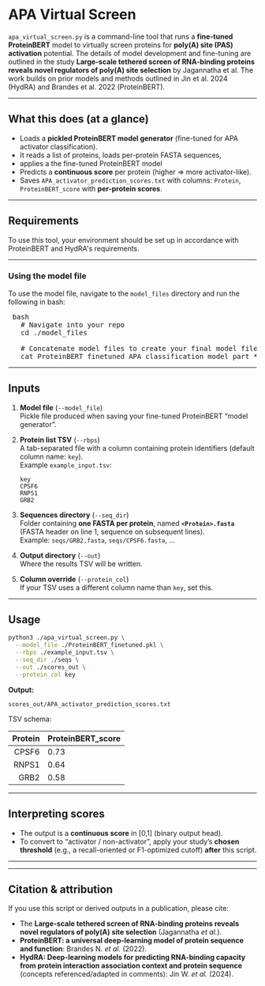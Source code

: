 # APA Virtual Screen

`apa_virtual_screen.py` is a command-line tool that runs a **fine-tuned ProteinBERT** model to virtually screen proteins for **poly(A) site (PAS) activation** potential. The details of model development and fine-tuning are outlined in the study **Large-scale tethered screen of RNA-binding proteins reveals novel regulators of poly(A) site selection** by Jagannatha et al. The work builds on prior models and methods outlined in Jin et al. 2024 (HydRA) and Brandes et al. 2022 (ProteinBERT). 

---

## What this does (at a glance)

- Loads a **pickled ProteinBERT model generator** (fine-tuned for APA activator classification).
- It reads a list of proteins, loads per-protein FASTA sequences,
- applies a the fine-tuned ProteinBERT model
- Predicts a **continuous score** per protein (higher ⇒ more activator-like).
- Saves `APA_activator_prediction_scores.txt` with columns: `Protein`, `ProteinBERT_score` with **per-protein scores**.

---

## Requirements

To use this tool, your environment should be set up in accordance with ProteinBERT and HydRA's requirements. 

---

### Using the model file

To use the model file, navigate to the `model_files` directory and run the following in bash:

<pre> bash
   # Navigate into your repo 
   cd ./model_files 
   
   # Concatenate model files to create your final model files 
   cat ProteinBERT_finetuned_APA_classification_model_part_* > ProteinBERT_finetuned_APA_classification.pkl 
</pre>

---

## Inputs

1. **Model file** (`--model_file`)  
   Pickle file produced when saving your fine-tuned ProteinBERT “model generator”.

2. **Protein list TSV** (`--rbps`)  
   A tab-separated file with a column containing protein identifiers (default column name: `key`).  
   Example `example_input.tsv`:

   ```text
   key
   CPSF6
   RNPS1
   GRB2
   ```

3. **Sequences directory** (`--seq_dir`)  
   Folder containing **one FASTA per protein**, named **`<Protein>.fasta`**  
   (FASTA header on line 1, sequence on subsequent lines).  
   Example: `seqs/GRB2.fasta`, `seqs/CPSF6.fasta`, …

4. **Output directory** (`--out`)  
   Where the results TSV will be written.

5. **Column override** (`--protein_col`)  
   If your TSV uses a different column name than `key`, set this.

---

## Usage

```bash
python3 ./apa_virtual_screen.py \
  --model_file ./ProteinBERT_finetuned.pkl \
  --rbps ./example_input.tsv \
  --seq_dir ./seqs \
  --out ./scores_out \
  --protein_col key
```

**Output:**

```
scores_out/APA_activator_prediction_scores.txt
```

TSV schema:

| Protein | ProteinBERT_score |
|--------:|-------------------|
|  CPSF6  | 0.73              |
|  RNPS1  | 0.64              |
|  GRB2   | 0.58              |


---

## Interpreting scores

- The output is a **continuous score** in [0,1] (binary output head).  
- To convert to “activator / non-activator”, apply your study’s **chosen threshold** (e.g., a recall-oriented or F1-optimized cutoff) **after** this script.

---

---

## Citation & attribution

If you use this script or derived outputs in a publication, please cite:

- The **Large-scale tethered screen of RNA-binding proteins reveals novel regulators of poly(A) site selection** (Jagannatha *et al.*).  
- **ProteinBERT: a universal deep-learning model of protein sequence and function**: Brandes N. *et al.* (2022).  
- **HydRA: Deep-learning models for predicting RNA-binding capacity from protein interaction association context and protein sequence** (concepts referenced/adapted in comments): Jin W. *et al.* (2024).
